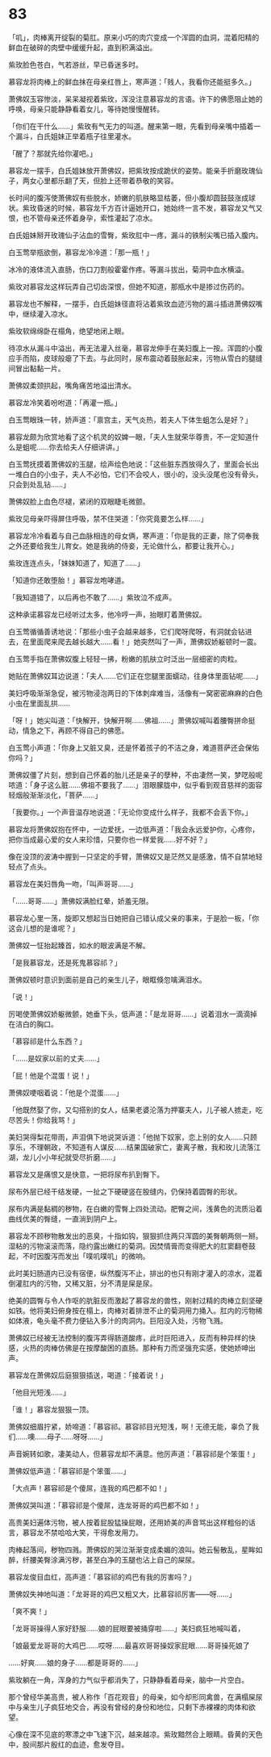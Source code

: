 # 83

「叽」，肉棒离开绽裂的菊肛。原来小巧的肉穴变成一个浑圆的血洞，混着阳精的鲜血在破碎的肉壁中缓缓升起，直到积满溢出。

紫玫脸色苍白，气若游丝，早已昏迷多时。

慕容龙将肉棒上的鲜血抹在母亲红唇上，寒声道：「贱人，我看你还能挺多久。」

萧佛奴玉容惨淡，呆呆凝视着紫玫，浑没注意慕容龙的言语。许下的佛愿阻止她的呼唤，母亲只能静静看着女儿，等待她慢慢醒转。

「你们在干什么……」紫玫有气无力的叫道。醒来第一眼，先看到母亲嘴中插着一个漏斗，白氏姐妹正举着瓶子往里灌水。

「醒了？那就先给你灌吧。」

慕容龙一摆手，白氏姐妹放开萧佛奴，把紫玫按成跪伏的姿势。能亲手折磨玫瑰仙子，两女心里都乐翻了天，但脸上还带着恭敬的笑容。

长时间的腹泻使萧佛奴有些脱水，娇嫩的肌肤略显枯萎，但小腹却圆鼓鼓涨成球状。紫玫昏迷的时候，慕容龙千方百计逼她开口，她始终一言不发，慕容龙又气又恨，也不管母亲还怀着身孕，索性灌起了凉水。

白氏姐妹掰开玫瑰仙子沾血的雪臀，紫玫肛中一疼，漏斗的铁制尖嘴已插入腹内。

白玉莺举瓶欲倒，慕容龙冷冷道：「那一瓶！」

冰冷的液体流入直肠，伤口刀割般霍霍作疼。等漏斗拔出，菊洞中血水横溢。

紫玫对慕容龙这样玩弄自己切齿深恨，但她不知道，那瓶水中是掺过伤药的。

慕容龙也不解释，一摆手，白氏姐妹径直将沾着紫玫血迹污物的漏斗插进萧佛奴嘴中，继续灌入凉水。

紫玫软绵绵卧在榻角，绝望地闭上眼。

待凉水从漏斗中溢出，再无法灌入丝毫，慕容龙伸手在美妇腹上一按。浑圆的小腹应手而陷，皮球般瘪了下去。与此同时，尿布震动着鼓胀起来，污物从雪白的腿缝间冒出黏黏一片。

萧佛奴柔颈拱起，嘴角痛苦地溢出清水。

慕容龙冷笑着吩咐道：「再灌一瓶。」

白玉莺眼珠一转，娇声道：「禀宫主，天气炎热，若夫人下体生蛆怎么是好？」

慕容龙颇为欣赏地看了这个机灵的奴婢一眼，「夫人生就荣华尊贵，不一定知道什么是蛆呢……你去给夫人仔细讲讲。」

白玉莺抚摸着萧佛奴的玉腿，绘声绘色地说：「这些脏东西放得久了，里面会长出一堆白白的小虫子，夫人不必怕，它们不会咬人，很小的，没头没尾也没有骨头，只会到处乱钻……」

萧佛奴脸上血色尽褪，紧闭的双眼睫毛微颤。

紫玫见母亲吓得屏住呼吸，禁不住哭道：「你究竟要怎么样……」

慕容龙冷冷看着与自己血脉相连的母女俩，寒声道：「你是我的正妻，除了伺奉我之外还要给我生儿育女。她是我纳的侍妾，无论做什么，都要让我开心。」

紫玫连连点头，「妹妹知道了，知道了……」

「知道你还敢堕胎！」慕容龙咆哮道。

「我知道错了，以后再也不敢了……」紫玫泣不成声。

这种承诺慕容龙已经听过太多，他冷哼一声，抬眼盯着萧佛奴。

白玉莺循循善诱地说：「那些小虫子会越来越多，它们爬呀爬呀，有洞就会钻进去，在里面爬来爬去越长越大……看！」她突然叫了一声，萧佛奴娇躯顿时一震。

白玉莺手指在萧佛奴腹上轻轻一拂，粉嫩的肌肤立时泛出一层细密的肉粒。

她贴在萧佛奴耳边说道：「夫人……它们正在您腿里面蠕动，往身体里面钻呢……」

美妇呼吸渐渐急促，被污物浸泡两日的下体刺痒难当，活像有一窝密密麻麻的白色小虫在里面乱拱……

「呀！」她尖叫道：「快解开，快解开啊……佛祖……」萧佛奴喊叫着腰臀拼命挺动，情急之下，再顾不得自己的佛愿。

白玉莺小声道：「你身上又脏又臭，还是怀着孩子的不洁之身，难道菩萨还会保佑你吗？」

萧佛奴僵了片刻，想到自己怀着的胎儿还是亲子的孽种，不由凄然一笑，梦呓般呢哝道：「身子这么脏……佛祖不要我了……」泪眼朦胧中，似乎看到观音慈祥的面容轻烟般渐渐淡化，「菩萨……」

「我要你。」一个声音温存地说道：「无论你变成什么样子，我都不会丢下你。」

慕容龙将萧佛奴抱在怀中，一边爱抚，一边低声道：「我会永远爱护你，心疼你，把你当成最心爱的女人来珍惜，只要你也一样爱我……好不好？」

像在没顶的波涛中握到一只坚定的手臂，萧佛奴又是茫然又是感激，情不自禁地轻轻点了点头。

慕容龙在美妇唇角一吻，「叫声哥哥……」

「……哥哥……」萧佛奴满脸红晕，娇羞无限。

慕容龙心里一荡，旋即又想起当日她把自己错认成父亲的事来，于是脸一板，「你这会儿想的是谁呢？」

萧佛奴一怔抬起臻首，如水的眼波满是不解。

「是我慕容龙，还是死鬼慕容祁？」

萧佛奴顿时意识到面前是自己的亲生儿子，眼眶倏忽噙满泪水。

「说！」

厉喝使萧佛奴娇躯微颤，她垂下头，低声道：「是龙哥哥……」说着泪水一滴滴掉在洁白的胸口。

「慕容祁是什么东西？」

「……是奴家以前的丈夫……」

「屁！他是个混蛋！说！」

萧佛奴哽咽着说：「他是个混蛋……」

「他既然娶了你，又勾搭别的女人，结果老婆沦落为押寨夫人，儿子被人掳走，吃尽苦头！你给我骂！」

美妇哭得梨花带雨，声泪俱下地说哭诉道：「他抛下奴家，恋上别的女人……只顾享乐，不理朝政，不知道有人谋反……结果国破家亡，妻离子散，我和玫儿流落江湖，龙儿小小年纪就受尽折磨……」

慕容龙又是痛恨又是快意，一把将尿布扒到臀下。

尿布外层已经干结发硬，一扯之下硬硬竖在股缝内，仍保持着圆臀的形状。

尿布内满是黏稠的秽物，在白嫩的雪臀上四处流动。肥臀之间，浅黄色的流质沿着曲线优美的臀缝，一直淌到阴户上。

慕容龙不顾秽物散发出的恶臭，十指如钩，狠狠抓住两只浑圆的美臀朝两侧一掰。湿粘的污物滚滚而落，隐约露出嫩红的菊洞。因焚情膏而变得肥大的肛窦翻卷鼓起，不时因腹泻而发出「噗叽噗叽」的微响。

此时美妇肠道内已没有宿便，纵然腹泻不止，排出的也只有刚才灌入的凉水，混着倒灌肛内的污物，又稀又脏，分不清是屎是尿。

绝美的圆臀与令人作呕的肮脏反而激起了慕容龙的兽性，刚射过精的肉棒立刻坚硬如铁。他将美妇俯身按在榻上，肉棒对着排泄不止的菊洞用力捅入。肛内的污物稀如体液，龟头毫不费力便钻入多汁的肉洞内。巨阳没入处，污物飞溅。

萧佛奴已经被无法控制的腹泻弄得肠道酸疼，此时巨阳进入，反而有种异样的快感，火热的肉棒仿佛是在按摩酸困的直肠。那种有力而坚强充实感，使她娇呻出声。

慕容龙在萧佛奴后庭狠狠插送，喝道：「接着说！」

「他目光短浅……」

「谁！」慕容龙狠狠一顶。

萧佛奴细眉拧紧，娇啼道：「慕容祁。慕容祁目光短浅，啊！无德无能，辜负了我们……噢……母子……呀呀……」

声音婉转如歌，凄美动人，但慕容龙却不满意。他厉声道：「慕容祁是个笨蛋！」

萧佛奴低声道：「慕容祁是个笨蛋……」

「大点声！慕容祁是个傻屌，连我的鸡巴都不如！」

萧佛奴哭叫道：「慕容祁是个傻屌，连龙哥哥的鸡巴都不如！」

高贵美妇遍体污物，被人按着屁股猛操屁眼，还用娇美的声音骂出这样粗俗的话言，慕容龙不禁哈哈大笑，干得愈发用力。

肉棒起落间，秽物四溅。萧佛奴的哭泣渐渐变成柔媚的浪叫。她云髻散乱，星眸如醉，纤腰美臀涂满污秽，甚至白净的玉腿也沾上自己的屎尿。

慕容龙俊目血红，高声道：「慕容祁的鸡巴有我的厉害吗？」

萧佛奴失神地叫道：「龙哥哥的鸡巴又粗又大，比慕容祁厉害——呀……」

「爽不爽！」

「龙哥哥操得人家好舒服……娘的屁眼要被捅穿啦……」美妇疯狂地喊叫着，

「娘最爱龙哥哥的大鸡巴……哎呀……最喜欢哥哥操奴家屁眼……哥哥操死娘了

……好爽……娘的身子……都是哥哥的……」

紫玫躺在一角，浑身的力气似乎都消失了，只静静看着母亲，脑中一片空白。

那个曾经华美高贵，被人称作「百花观音」的母亲，如今却形同禽兽，在满榻屎尿中与亲生儿子疯狂地交合，再没有曾经的身份和地位，只剩下赤裸裸的肉体和欲望。

心像在深不见底的寒漂之中飞速下沉，越来越凉。紫玫黯然合上眼睛。昏黄的天色中，股间那片殷红的血迹，愈发夺目。

